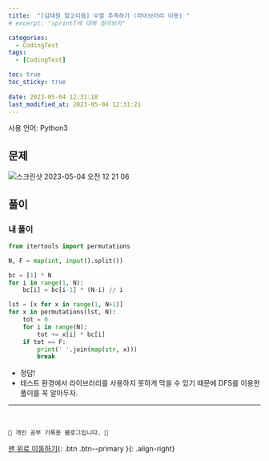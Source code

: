 ```yaml
---
title:  "[김태원 알고리즘] 수열 추측하기 (라이브러리 이용) "
# excerpt: "sprintf에 대해 알아보자"

categories:
  - CodingTest
tags:
  - [CodingTest]

toc: true
toc_sticky: true
 
date: 2023-05-04 12:31:18
last_modified_at: 2023-05-04 12:31:21
---
```


사용 언어: Python3

## 문제
![스크린샷 2023-05-04 오전 12 21 06](https://user-images.githubusercontent.com/59405576/235961881-65484c42-a4c3-417b-a3f8-31e5485d8743.png)

## 풀이
### 내 풀이
```py
from itertools import permutations

N, F = map(int, input().split())

bc = [1] * N
for i in range(1, N):
    bc[i] = bc[i-1] * (N-i) // i

lst = [x for x in range(1, N+1)]
for x in permutations(lst, N):
    tot = 0
    for i in range(N):
        tot += x[i] * bc[i]
    if tot == F:
        print(' '.join(map(str, x)))
        break
```
- 정답!
- 테스트 환경에서 라이브러리를 사용하지 못하게 막을 수 있기 때문에 DFS를 이용한 풀이를 꼭 알아두자.



***
<br>


    💛 개인 공부 기록용 블로그입니다. 👻

[맨 위로 이동하기](#){: .btn .btn--primary }{: .align-right}